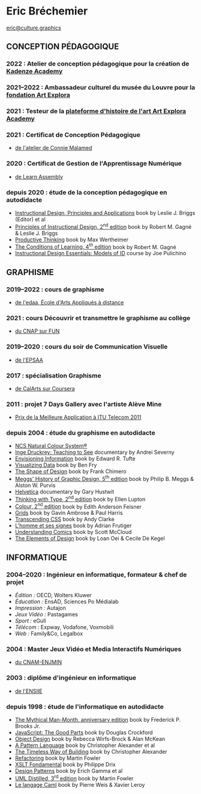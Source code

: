# Eric Bréchemier

<eric@culture.graphics>

## CONCEPTION PÉDAGOGIQUE

### 2022 : Atelier de conception pédagogique pour la création de [Kadenze Academy][KADENZE_ACADEMY]

[KADENZE_ACADEMY]: https://www.kadenze.academy/

### 2021–2022 : Ambassadeur culturel du musée du Louvre pour la [fondation Art Explora][ART_EXPLORA_X_LOUVRE]

[ART_EXPLORA_X_LOUVRE]: https://www.artexplora.org/en/become-a-volunteer

### 2021 : Testeur de la [plateforme d'histoire de l'art Art Explora Academy][ART_EXPLORA_ACADEMY]

[ART_EXPLORA_ACADEMY]: https://academy.artexplora.org

### 2021 : Certificat de Conception Pédagogique
  * [de l'atelier de Connie Malamed][MASTERINGID]

[MASTERINGID]: https://masteringid.com/

### 2020 : Certificat de Gestion de l'Apprentissage Numérique
  * [de Learn Assembly][TATAMI]

[TATAMI]: https://www.learnassembly.com/learn-assembly-training-programs/digital-learning-the-tatami/

### depuis 2020 : étude de la conception pédagogique en autodidacte

  * [Instructional Design, Principles and Applications][BRIGGS1977] book by Leslie J. Briggs (Editor) et al
  * [Principles of Instructional Design, 2<sup>nd</sup> edition][GAGNE1979] book by Robert M. Gagné & Leslie J. Briggs
  * [Productive Thinking][WERTHEIMER1945] book by Max Wertheimer
  * [The Conditions of Learning, 4<sup>th</sup> edition][GAGNE1985] book by Robert M. Gagné
  * [Instructional Design Essentials: Models of ID][PULICHINO2019] course by Joe Pulichino

[BRIGGS1977]: https://www.abebooks.com/servlet/SearchResults?isbn=0877780986
[GAGNE1979]: https://www.abebooks.com/servlet/SearchResults?isbn=0030408067
[GAGNE1985]: https://www.abebooks.com/servlet/SearchResults?isbn=0030636884
[PULICHINO2019]: https://www.linkedin.com/learning/instructional-design-essentials-models-of-id-2/
[WERTHEIMER1945]: https://www.springer.com/gp/book/9783030360627

## GRAPHISME

### 2019–2022 : cours de graphisme
  * [de l'edaa, École d'Arts Appliqués à distance](https://www.edaa.fr/Formations/Graphiste-1.html)

### 2021 : cours Découvrir et transmettre le graphisme au collège
  * [du CNAP sur FUN](https://www.fun-mooc.fr/en/cours/le-design-graphique-au-college-decouvrir-pour-transmettre/)

### 2019–2020 : cours du soir de Communication Visuelle
  * [de l'EPSAA](https://www.epsaa.fr/formation/cours-du-soir-pour-adultes)

### 2017 : spécialisation Graphisme
  * [de CalArts sur Coursera](https://www.coursera.org/specializations/graphic-design)

### 2011 : projet 7 Days Gallery avec l'artiste Alève Mine
  * [Prix de la Meilleure Application à ITU Telecom 2011](https://www.itu.int/en/ITU-T/challenges/iptv/Pages/201110/default.aspx)

### depuis 2004 : étude du graphisme en autodidacte
  * [NCS Natural Colour System®](https://ncscolour.com/ncs/)
  * [Inge Druckrey: Teaching to See][SEVERNY2012] documentary by Andrei Severny
  * [Envisioning Information][TUFTE1990] book by Edward R. Tufte
  * [Visualizing Data][FRY2007] book by Ben Fry
  * [The Shape of Design][CHIMERO2012] book by Frank Chimero
  * [Meggs' History of Graphic Design, 5<sup>th</sup> edition][MEGGS2011] book by Philip B. Meggs & Alston W. Purvis
  * [Helvetica][HUSTWIT2007] documentary by Gary Hustwit
  * [Thinking with Type, 2<sup>nd</sup> edition][LUPTON2010] book by Ellen Lupton
  * [Colour, 2<sup>nd</sup> edition][FEISNER2006] book by Edith Anderson Feisner
  * [Grids][AMBROSE2012] book by Gavin Ambrose & Paul Harris
  * [Transcending CSS][CLARKE2006] book by Andy Clarke
  * [L'homme et ses signes][FRUTIGER2004] book by Adrian Frutiger
  * [Understanding Comics][McCLOUD1993] book by Scott McCloud
  * [The Elements of Design][OEI2002] book by Loan Oei & Cecile De Kegel

[AMBROSE2012]: https://www.bloomsbury.com/uk/basics-design-07-grids-9782940411924/
[CHIMERO2012]: https://shapeofdesignbook.com/
[CLARKE2006]: https://stuffandnonsense.co.uk/books
[FEISNER2006]: https://www.abebooks.com/servlet/SearchResults?isbn=1856694410
[FRUTIGER2004]: https://www.adverbum.fr/atelier-perrousseaux/adrian-frutiger/l-homme-et-ses-signes_2a391a41789c84f621a285987f5aef59.html
[FRY2007]: https://www.oreilly.com/library/view/visualizing-data/9780596514556/
[HUSTWIT2007]: https://www.hustwit.com/helvetica
[LUPTON2010]: http://thinkingwithtype.com/
[MEGGS2011]: https://www.wiley.com/en-us/Meggs%27+History+of+Graphic+Design%2C+6th+Edition-p-9781119136231
[McCLOUD1993]: https://www.scottmccloud.com/2-print/1-uc/index.html
[OEI2002]: https://thamesandhudson.com/elements-of-design-rediscovering-colours-textures-forms-and-shapes-9780500283394
[SEVERNY2012]: http://teachingtosee.org/film/TeachingToSee.html
[TUFTE1990]: https://www.edwardtufte.com/tufte/books_ei

## INFORMATIQUE

### 2004–2020 : Ingénieur en informatique, formateur & chef de projet
  * *Édition :* OECD, Wolters Kluwer
  * *Éducation :* EnsAD, Sciences Po Médialab
  * *Impression :* Autajon
  * *Jeux Vidéo :* Pastagames
  * *Sport :* eGull
  * *Télécom :* Expway, Vodafone, Voxmobili
  * *Web :* Family&Co, Legalbox

### 2004 : Master Jeux Vidéo et Media Interactifs Numériques
  * [du CNAM-ENJMIN](https://enjmin-en.cnam.fr/)

### 2003 : diplôme d'ingénieur en informatique
  * [de l'ENSIIE](https://www.ensiie.fr/)

### depuis 1998 : étude de l'informatique en autodidacte
  * [The Mythical Man-Month, anniversary edition][BROOKS1995] book by Frederick P. Brooks Jr.
  * [JavaScript: The Good Parts][CROCKFORD2008] book by Douglas Crockford
  * [Object Design][WIRFS-BROCK2003] book by Rebecca Wirfs-Brock & Alan McKean
  * [A Pattern Language][ALEXANDER1977] book by Christopher Alexander et al
  * [The Timeless Way of Building][ALEXANDER1979] book by Christopher Alexander
  * [Refactoring][FOWLER2000] book by Martin Fowler
  * [XSLT Fondamental][DRIX2002] book by Philippe Drix
  * [Design Patterns][GAMMA1995] book by Erich Gamma et al
  * [UML Distilled, 3<sup>rd</sup> edition][FOWLER2003] book by Martin Fowler
  * [Le langage Caml][WEIS1993] book by Pierre Weis & Xavier Leroy

[ALEXANDER1979]: http://www.patternlanguage.com/bookstore/timeless-way-of-building.html
[ALEXANDER1977]: http://www.patternlanguage.com/bookstore/pattern-language.html
[BROOKS1995]: https://en.wikipedia.org/wiki/The_Mythical_Man-Month
[CROCKFORD2008]: https://www.oreilly.com/library/view/javascript-the-good/9780596517748/
[DRIX2002]: https://www.eyrolles.com/Informatique/Livre/xslt-fondamental-9782212110821/
[FOWLER2000]: https://martinfowler.com/books/refactoring.html
[FOWLER2003]: https://martinfowler.com/books/uml.html
[GAMMA1995]: https://www.pearson.com/us/higher-education/program/Gamma-Design-Patterns-Elements-of-Reusable-Object-Oriented-Software/PGM14333.html
[WEIS1993]: https://ocaml.org/learn/books.html#Le-langage-Caml
[WIRFS-BROCK2003]: http://www.wirfs-brock.com/DesignBooks.html

